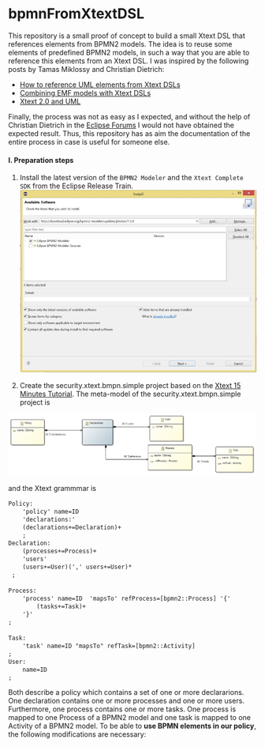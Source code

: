 # bpmnFromXtextDSL

This repository is a small proof of concept to build a small Xtext DSL that references elements from BPMN2 models.
The idea is to reuse some elements of predefined BPMN2 models, in such a way that you are able to reference this elements from an Xtext DSL. I was inspired by the following posts by Tamas Miklossy and Christian Dietrich:

* [How to reference UML elements from Xtext DSLs](https://blogs.itemis.com/en/how-to-reference-uml-elements-from-xtext-dsls)
* [Combining EMF models with Xtext DSLs](https://blogs.itemis.com/en/combining-emf-models-with-xtext-dsls?hsLang=en)
* [Xtext 2.0 and UML](https://dietrich-it.de/xtext/2011/07/17/xtext-2.0-and-uml/)

Finally, the process was not as easy as I expected, and without the help of Christian Dietrich in the [Eclipse Forums](https://www.eclipse.org/forums/index.php/m/1853751/#msg_1853751) I would not have obtained the expected result. Thus, this repository has as aim the documentation of the entire process in case is useful for someone else.

#### I. Preparation steps
1. Install the latest version of the `BPMN2 Modeler` and the `Xtext Complete SDK` from the Eclipse Release Train.
![Installation.jpg](images/1-Installation.JPG)

2. Create the security.xtext.bmpn.simple project based on the [Xtext 15 Minutes Tutorial](https://www.eclipse.org/Xtext/documentation/102_domainmodelwalkthrough.html). The meta-model of the security.xtext.bmpn.simple project is

![bPSecDslMM.jpg](./images/bPSecDslMM.png)

and the Xtext grammmar is

```
Policy:
	'policy' name=ID
	'declarations:'
	(declarations+=Declaration)+
	;
Declaration:
	(processes+=Process)+
	'users'
	(users+=User)(',' users+=User)*
 ;

Process: 
	'process' name=ID  'mapsTo' refProcess=[bpmn2::Process] '{'
		(tasks+=Task)+  
	'}'
; 

Task:
	'task' name=ID "mapsTo" refTask=[bpmn2::Activity]
;
User:
	name=ID
;
````
Both describe a policy which contains a set of one or more declararions. One declaration contains one or more processes and one or more users. Furthermore, one process contains one or more tasks. One process is mapped to one Process of a BPMN2 model and one task is mapped to one Activity of a BPMN2 model. To be able to **use BPMN elements in our policy**, the following modifications are necessary:





